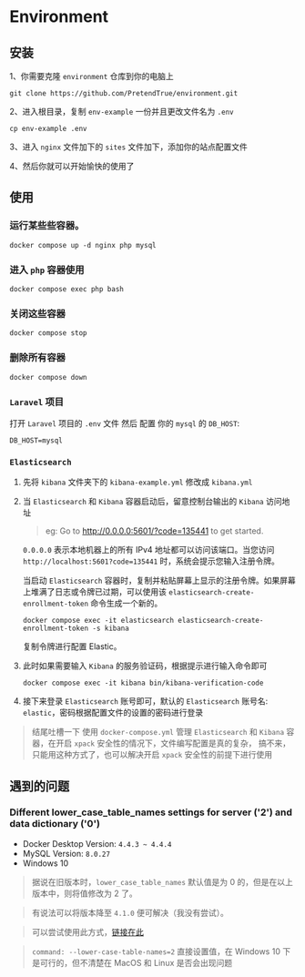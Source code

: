 # Environment

## 安装

1、你需要克隆 `environment` 仓库到你的电脑上
```
git clone https://github.com/PretendTrue/environment.git
```

2、进入根目录，复制 `env-example` 一份并且更改文件名为 `.env`
```
cp env-example .env
```

3、进入 `nginx` 文件加下的 `sites` 文件加下，添加你的站点配置文件

4、然后你就可以开始愉快的使用了

## 使用

### 运行某些些容器。
```
docker compose up -d nginx php mysql
```

### 进入 `php` 容器使用
```
docker compose exec php bash
```

### 关闭这些容器
```
docker compose stop
```

### 删除所有容器
```
docker compose down
```

### `Laravel` 项目
打开 `Laravel` 项目的 `.env` 文件 然后 配置 你的 `mysql` 的 `DB_HOST`:
```
DB_HOST=mysql
```

### `Elasticsearch`

1. 先将 `kibana` 文件夹下的 `kibana-example.yml` 修改成 `kibana.yml`

2. 当 `Elasticsearch` 和 `Kibana` 容器启动后，留意控制台输出的 `Kibana` 访问地址
    > eg: Go to http://0.0.0.0:5601/?code=135441 to get started.


    `0.0.0.0` 表示本地机器上的所有 IPv4 地址都可以访问该端口。当您访问 `http://localhost:5601?code=135441` 时，系统会提示您输入注册令牌。

    当启动 `Elasticsearch` 容器时，复制并粘贴屏幕上显示的注册令牌。如果屏幕上堆满了日志或令牌已过期，可以使用该 `elasticsearch-create-enrollment-token` 命令生成一个新的。
    ```
    docker compose exec -it elasticsearch elasticsearch-create-enrollment-token -s kibana
    ```
    复制令牌进行配置 Elastic。

3. 此时如果需要输入 `Kibana` 的服务验证码，根据提示进行输入命令即可
    ```
    docker compose exec -it kibana bin/kibana-verification-code
    ```

4. 接下来登录 `Elasticsearch` 账号即可，默认的 `Elasticsearch` 账号名: `elastic`，密码根据配置文件的设置的密码进行登录

> 结尾吐槽一下
>  使用 `docker-compose.yml` 管理 `Elasticsearch` 和 `Kibana` 容器，在开启 `xpack` 安全性的情况下，文件编写配置是真的复杂，
>  搞不来，只能用这种方式了，也可以解决开启 `xpack` 安全性的前提下进行使用

## 遇到的问题
### Different lower_case_table_names settings for server ('2') and data dictionary ('0')
* Docker Desktop Version: `4.4.3 ~ 4.4.4`
* MySQL Version: `8.0.27`
* Windows 10
> 据说在旧版本时，`lower_case_table_names` 默认值是为 0 的，但是在以上版本中，则将值修改为 2 了。

> 有说法可以将版本降至 `4.1.0` 便可解决（我没有尝试）。

> 可以尝试使用此方式，[链接在此](https://stackoverflow.com/questions/64153426/laradock-mysql-container-exits0-different-lower-case-table-names-settings-fo)

> `command: --lower-case-table-names=2` 直接设置值，在 Windows 10 下是可行的，但不清楚在 MacOS 和 Linux 是否会出现问题
